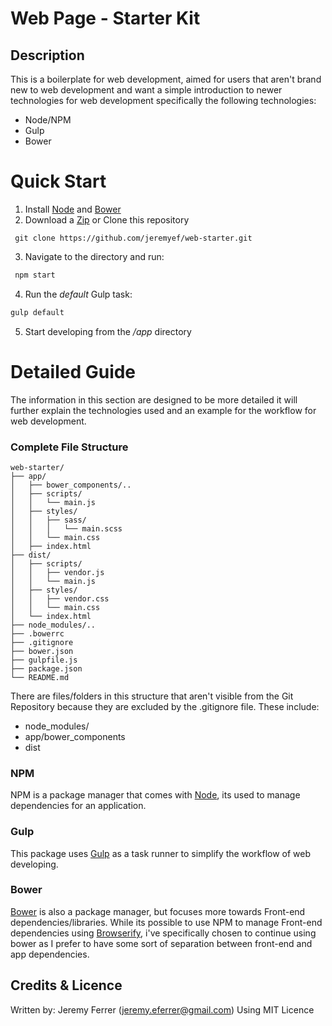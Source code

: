 # Web Page - Starter Kit
## Description

This is a boilerplate for web development, aimed for users that aren't brand new to web development and want a simple introduction to newer technologies for web development specifically the following technologies:

* Node/NPM
* Gulp
* Bower

# Quick Start
1. Install [Node](https://nodejs.org/en/) and [Bower](http://bower.io/#install-bower)
2. Download a [Zip](https://github.com/jeremyef/lp-starter/archive/master.zip) or Clone this repository
```Shell
 git clone https://github.com/jeremyef/web-starter.git
```
3. Navigate to the directory and run:
```sh
 npm start
```
4. Run the *default* Gulp task:
```sh
gulp default
```
5. Start developing from the */app* directory

# Detailed Guide

The information in this section are designed to be more detailed it will further explain the technologies used and an example for the workflow for web development.

### Complete File Structure
```
web-starter/
├── app/
│   ├── bower_components/..
│   ├── scripts/
│   │   └── main.js
│   ├── styles/
│   │   ├── sass/
│   │   │   └── main.scss
│   │   └── main.css
│   ├── index.html
├── dist/
│   ├── scripts/
│   │   ├── vendor.js
│   │   └── main.js
│   ├── styles/
│   │   ├── vendor.css
│   │   └── main.css
│   └── index.html
├── node_modules/..
├── .bowerrc
├── .gitignore
├── bower.json
├── gulpfile.js
├── package.json
└── README.md
```

There are files/folders in this structure that aren't visible from the Git Repository because they are excluded by the .gitignore file. These include:
* node_modules/
* app/bower_components
* dist

### NPM
NPM is a package manager that comes with [Node](https://nodejs.org/en/), its used to manage dependencies for an application.



### Gulp
This package uses [Gulp](https://github.com/gulpjs/gulp) as a task runner to simplify the workflow of web developing.
### Bower
[Bower](http://bower.io/#install-bower) is also a package manager, but focuses more towards Front-end dependencies/libraries. While its possible to use NPM to manage Front-end dependencies using [Browserify](https://www.npmjs.com/package/browserify), i've specifically chosen to continue using bower as I prefer to have some sort of separation between front-end and app dependencies.


## Credits & Licence
Written by: Jeremy Ferrer (jeremy.eferrer@gmail.com)
Using MIT Licence
